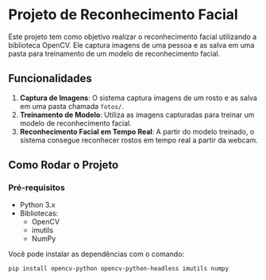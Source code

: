 # Projeto de Reconhecimento Facial

Este projeto tem como objetivo realizar o reconhecimento facial utilizando a biblioteca OpenCV. Ele captura imagens de uma pessoa e as salva em uma pasta para treinamento de um modelo de reconhecimento facial.

## Funcionalidades

1. **Captura de Imagens**: O sistema captura imagens de um rosto e as salva em uma pasta chamada `fotos/`.
2. **Treinamento de Modelo**: Utiliza as imagens capturadas para treinar um modelo de reconhecimento facial.
3. **Reconhecimento Facial em Tempo Real**: A partir do modelo treinado, o sistema consegue reconhecer rostos em tempo real a partir da webcam.

## Como Rodar o Projeto

### Pré-requisitos

- Python 3.x
- Bibliotecas:
  - OpenCV
  - imutils
  - NumPy

Você pode instalar as dependências com o comando:

```bash
pip install opencv-python opencv-python-headless imutils numpy
